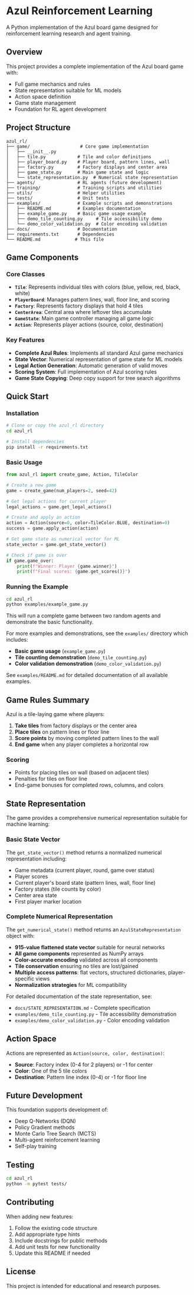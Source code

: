 # Azul Reinforcement Learning

A Python implementation of the Azul board game designed for reinforcement learning research and agent training.

## Overview

This project provides a complete implementation of the Azul board game with:
- Full game mechanics and rules
- State representation suitable for ML models
- Action space definition
- Game state management
- Foundation for RL agent development

## Project Structure

```
azul_rl/
├── game/                   # Core game implementation
│   ├── __init__.py
│   ├── tile.py            # Tile and color definitions
│   ├── player_board.py    # Player board, pattern lines, wall
│   ├── factory.py         # Factory displays and center area
│   ├── game_state.py      # Main game state and logic
│   └── state_representation.py  # Numerical state representation
├── agents/                # RL agents (future development)
├── training/              # Training scripts and utilities
├── utils/                 # Helper utilities
├── tests/                 # Unit tests
├── examples/              # Example scripts and demonstrations
│   ├── README.md          # Examples documentation
│   ├── example_game.py    # Basic game usage example
│   ├── demo_tile_counting.py     # Tile accessibility demo
│   └── demo_color_validation.py  # Color encoding validation
├── docs/                  # Documentation
├── requirements.txt       # Dependencies
└── README.md             # This file
```

## Game Components

### Core Classes

- **`Tile`**: Represents individual tiles with colors (blue, yellow, red, black, white)
- **`PlayerBoard`**: Manages pattern lines, wall, floor line, and scoring
- **`Factory`**: Represents factory displays that hold 4 tiles
- **`CenterArea`**: Central area where leftover tiles accumulate
- **`GameState`**: Main game controller managing all game logic
- **`Action`**: Represents player actions (source, color, destination)

### Key Features

- **Complete Azul Rules**: Implements all standard Azul game mechanics
- **State Vector**: Numerical representation of game state for ML models
- **Legal Action Generation**: Automatic generation of valid moves
- **Scoring System**: Full implementation of Azul scoring rules
- **Game State Copying**: Deep copy support for tree search algorithms

## Quick Start

### Installation

```bash
# Clone or copy the azul_rl directory
cd azul_rl

# Install dependencies
pip install -r requirements.txt
```

### Basic Usage

```python
from azul_rl import create_game, Action, TileColor

# Create a new game
game = create_game(num_players=2, seed=42)

# Get legal actions for current player
legal_actions = game.get_legal_actions()

# Create and apply an action
action = Action(source=0, color=TileColor.BLUE, destination=0)
success = game.apply_action(action)

# Get game state as numerical vector for ML
state_vector = game.get_state_vector()

# Check if game is over
if game.game_over:
    print(f"Winner: Player {game.winner}")
    print(f"Final scores: {game.get_scores()}")
```

### Running the Example

```bash
cd azul_rl
python examples/example_game.py
```

This will run a complete game between two random agents and demonstrate the basic functionality.

For more examples and demonstrations, see the `examples/` directory which includes:
- **Basic game usage** (`example_game.py`)
- **Tile counting demonstration** (`demo_tile_counting.py`)
- **Color validation demonstration** (`demo_color_validation.py`)

See `examples/README.md` for detailed documentation of all available examples.

## Game Rules Summary

Azul is a tile-laying game where players:

1. **Take tiles** from factory displays or the center area
2. **Place tiles** on pattern lines or floor line
3. **Score points** by moving completed pattern lines to the wall
4. **End game** when any player completes a horizontal row

### Scoring
- Points for placing tiles on wall (based on adjacent tiles)
- Penalties for tiles on floor line
- End-game bonuses for completed rows, columns, and colors

## State Representation

The game provides a comprehensive numerical representation suitable for machine learning:

### Basic State Vector
The `get_state_vector()` method returns a normalized numerical representation including:

- Game metadata (current player, round, game over status)
- Player scores
- Current player's board state (pattern lines, wall, floor line)
- Factory states (tile counts by color)
- Center area state
- First player marker location

### Complete Numerical Representation
The `get_numerical_state()` method returns an `AzulStateRepresentation` object with:

- **915-value flattened state vector** suitable for neural networks
- **All game components** represented as NumPy arrays
- **Color-accurate encoding** validated across all components
- **Tile conservation** ensuring no tiles are lost/gained
- **Multiple access patterns**: flat vectors, structured dictionaries, player-specific views
- **Normalization strategies** for ML compatibility

For detailed documentation of the state representation, see:
- `docs/STATE_REPRESENTATION.md` - Complete specification
- `examples/demo_tile_counting.py` - Tile accessibility demonstration
- `examples/demo_color_validation.py` - Color encoding validation

## Action Space

Actions are represented as `Action(source, color, destination)`:
- **Source**: Factory index (0-4 for 2 players) or -1 for center
- **Color**: One of the 5 tile colors
- **Destination**: Pattern line index (0-4) or -1 for floor line

## Future Development

This foundation supports development of:
- Deep Q-Networks (DQN)
- Policy Gradient methods
- Monte Carlo Tree Search (MCTS)
- Multi-agent reinforcement learning
- Self-play training

## Testing

```bash
cd azul_rl
python -m pytest tests/
```

## Contributing

When adding new features:
1. Follow the existing code structure
2. Add appropriate type hints
3. Include docstrings for public methods
4. Add unit tests for new functionality
5. Update this README if needed

## License

This project is intended for educational and research purposes. 